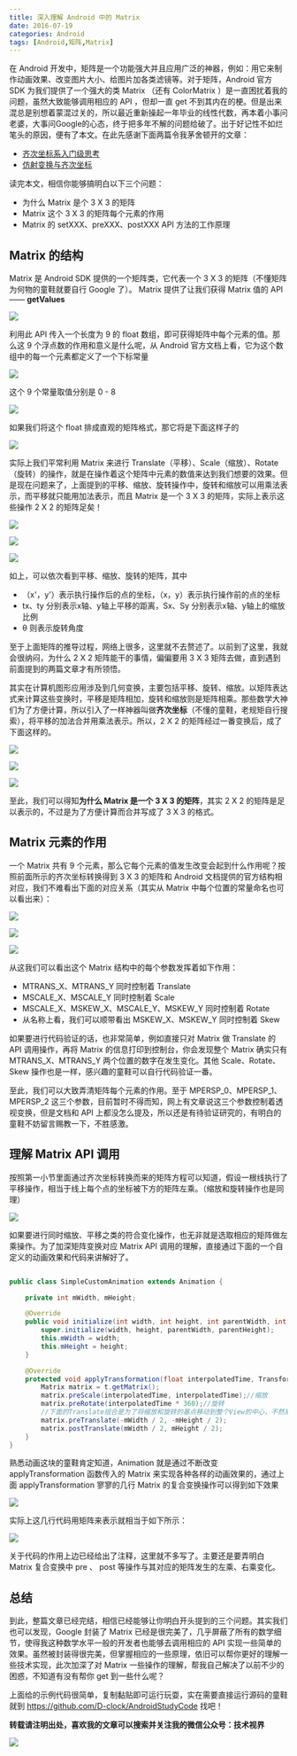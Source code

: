 ```yaml
---
title: 深入理解 Android 中的 Matrix
date: 2016-07-19
categories: Android
tags: [Android,矩阵,Matrix]
---
```


在 Android 开发中，矩阵是一个功能强大并且应用广泛的神器，例如：用它来制作动画效果、改变图片大小、给图片加各类滤镜等。对于矩阵，Android 官方 SDK 为我们提供了一个强大的类 Matrix （还有 ColorMatrix ）是一直困扰着我的问题，虽然大致能够调用相应的 API ，但却一直 get 不到其内在的梗。但是出来混总是别想着蒙混过关的，所以最近重新操起一年毕业的线性代数，再本着小事问老婆，大事问Google的心态，终于把多年不解的问题给破了。出于好记性不如烂笔头的原因，便有了本文。在此先感谢下面两篇令我茅舍顿开的文章：

<!-- more -->

- [齐次坐标系入门级思考](https://oncemore2020.github.io/blog/homogeneous/)
- [仿射变换与齐次坐标](https://guangchun.wordpress.com/2011/10/12/affineandhomogeneous/)

读完本文，相信你能够搞明白以下三个问题：

- 为什么 Matrix 是个 3 X 3 的矩阵
- Matrix 这个  3 X 3 的矩阵每个元素的作用
- Matrix 的 setXXX、preXXX、postXXX API 方法的工作原理

## Matrix 的结构

Matrix 是 Android SDK 提供的一个矩阵类，它代表一个 3 X 3 的矩阵（不懂矩阵为何物的童鞋就要自行 Google 了）。 Matrix 提供了让我们获得 Matrix 值的 API —— **getValues** 

![](https://diycode.b0.upaiyun.com/photo/2017/6f8428e66d8e99d253af6c4adb7fd5a0.png)

利用此 API 传入一个长度为 9 的 float 数组，即可获得矩阵中每个元素的值。那么这 9 个浮点数的作用和意义是什么呢，从 Android 官方文档上看，它为这个数组中的每一个元素都定义了一个下标常量

![](https://diycode.b0.upaiyun.com/photo/2017/df398c4fbbea1b26c4787dec5b17bf42.png)

这个 9 个常量取值分别是 0 - 8

![](https://diycode.b0.upaiyun.com/photo/2017/0a89f84948633994cb134c8d7d2f7b16.png)

如果我们将这个 float 排成直观的矩阵格式，那它将是下面这样子的

![](https://diycode.b0.upaiyun.com/photo/2017/10ab1c33c9002ebec966ca0bcb697a58.png)

实际上我们平常利用 Matrix 来进行 Translate（平移）、Scale（缩放）、Rotate（旋转）的操作，就是在操作着这个矩阵中元素的数值来达到我们想要的效果。但是现在问题来了，上面提到的平移、缩放、旋转操作中，旋转和缩放可以用乘法表示，而平移就只能用加法表示，而且 Matrix 是一个 3 X 3 的矩阵，实际上表示这些操作 2 X 2 的矩阵足矣！

![](https://diycode.b0.upaiyun.com/photo/2017/8bbb72375301e50a1fe32b5d8a304271.png)

![](https://diycode.b0.upaiyun.com/photo/2017/497fdb3d1ae89c9ca83332352f73aef6.png)

![](https://diycode.b0.upaiyun.com/photo/2017/60944b503cb50f789bc9291169f60986.png)

如上，可以依次看到平移、缩放、旋转的矩阵，其中

- （x'，y'）表示执行操作后的点的坐标，（x，y）表示执行操作前的点的坐标
-  tx、ty 分别表示x轴、y轴上平移的距离，Sx、Sy 分别表示x轴、y轴上的缩放比例
-  θ 则表示旋转角度
 
至于上面矩阵的推导过程，网络上很多，这里就不去赘述了。以前到了这里，我就会很纳闷，为什么 2 X 2 矩阵能干的事情，偏偏要用 3 X 3 矩阵去做，直到遇到前面提到的两篇文章才有所领悟。

其实在计算机图形应用涉及到几何变换，主要包括平移、旋转、缩放。以矩阵表达式来计算这些变换时，平移是矩阵相加，旋转和缩放则是矩阵相乘。那些数学大神们为了方便计算，所以引入了一样神器叫做**齐次坐标**（不懂的童鞋，老规矩自行搜索），将平移的加法合并用乘法表示。所以，2 X 2 的矩阵经过一番变换后，成了下面这样的。

![](https://diycode.b0.upaiyun.com/photo/2017/e5c9709a7034a9feaf1b6f4d12ce6607.png)

![](https://diycode.b0.upaiyun.com/photo/2017/7961eea96b45104bfe6d7ae119d0623a.png)

![](https://diycode.b0.upaiyun.com/photo/2017/58601740330913b856ca1f00d36dc023.png)

至此，我们可以得知**为什么 Matrix 是一个 3 X 3 的矩阵**，其实 2 X 2 的矩阵是足以表示的，不过是为了方便计算而合并写成了 3 X 3 的格式。

## Matrix 元素的作用

一个 Matrix 共有 9 个元素，那么它每个元素的值发生改变会起到什么作用呢？按照前面所示的齐次坐标转换得到 3 X 3 的矩阵和 Android 文档提供的官方结构相对应，我们不难看出下面的对应关系（其实从 Matrix 中每个位置的常量命名也可以看出来）：

![](https://diycode.b0.upaiyun.com/photo/2017/886886ec62c2ec8813f687e2cdc3b5c3.png)

![](https://diycode.b0.upaiyun.com/photo/2017/96ff9dcfb78a0a32a4f67ba2e3bdb3ea.png)

![](https://diycode.b0.upaiyun.com/photo/2017/2b75910c95d198bd75941f2cba56075d.png)

从这我们可以看出这个 Matrix 结构中的每个参数发挥着如下作用：

- MTRANS_X、MTRANS_Y 同时控制着 Translate
- MSCALE_X、MSCALE_Y 同时控制着 Scale
- MSCALE_X、MSKEW_X、MSCALE_Y、MSKEW_Y 同时控制着 Rotate
- 从名称上看，我们可以顺带看出 MSKEW_X、MSKEW_Y 同时控制着 Skew

如果要进行代码验证的话，也非常简单，例如直接只对 Matrix 做 Translate 的 API 调用操作，再将 Matrix 的信息打印到控制台，你会发现整个 Matrix 确实只有 MTRANS_X、MTRANS_Y 两个位置的数字在发生变化。其他 Scale、Rotate、Skew 操作也是一样，感兴趣的童鞋可以自行代码验证一番。

至此，我们可以大致弄清矩阵每个元素的作用。至于 MPERSP_0、MPERSP_1、MPERSP_2 这三个参数，目前暂时不得而知，网上有文章说这三个参数控制着透视变换，但是文档和 API 上都没怎么提及，所以还是有待验证研究的，有明白的童鞋不妨留言赐教一下，不胜感激。

## 理解 Matrix API 调用

按照第一小节里面通过齐次坐标转换而来的矩阵方程可以知道，假设一根线执行了平移操作，相当于线上每个点的坐标被下方的矩阵左乘。（缩放和旋转操作也是同理）

![](https://diycode.b0.upaiyun.com/photo/2017/6c8fce96b7eb58e42bbdc4cd29d404f4.png)

如果要进行同时缩放、平移之类的符合变化操作，也无非就是选取相应的矩阵做左乘操作。为了加深矩阵变换对应 Matrix API 调用的理解，直接通过下面的一个自定义的动画效果和代码来讲解好了。

```java

public class SimpleCustomAnimation extends Animation {

    private int mWidth, mHeight;

    @Override
    public void initialize(int width, int height, int parentWidth, int parentHeight) {
        super.initialize(width, height, parentWidth, parentHeight);
        this.mWidth = width;
        this.mHeight = height;
    }

    @Override
    protected void applyTransformation(float interpolatedTime, Transformation t) {
        Matrix matrix = t.getMatrix();
        matrix.preScale(interpolatedTime, interpolatedTime);//缩放
        matrix.preRotate(interpolatedTime * 360);//旋转
        //下面的Translate组合是为了将缩放和旋转的基点移动到整个View的中心，不然系统默认是以View的左上角作为基点
        matrix.preTranslate(-mWidth / 2, -mHeight / 2);
        matrix.postTranslate(mWidth / 2, mHeight / 2);
    }
}

```

熟悉动画这块的童鞋肯定知道，Animation 就是通过不断改变 applyTransformation 函数传入的 Matrix 来实现各种各样的动画效果的，通过上面 applyTransformation 寥寥的几行 Matrix 的复合变换操作可以得到如下效果

![](https://diycode.b0.upaiyun.com/photo/2017/720a2d30ba95ee8d80255694822ccd30.gif)

实际上这几行代码用矩阵来表示就相当于如下所示：

![](https://diycode.b0.upaiyun.com/photo/2017/99b4cbf869af193ebf4a75af9827d8fa.png)

关于代码的作用上边已经给出了注释，这里就不多写了。主要还是要弄明白 Matrix 复合变换中 pre 、 post 等操作与其对应的矩阵发生的左乘、右乘变化。

## 总结

到此，整篇文章已经完结，相信已经能够让你明白开头提到的三个问题。其实我们也可以发现，Google 封装了 Matrix 已经是很完美了，几乎屏蔽了所有的数学细节，使得我这种数学水平一般的开发者也能够去调用相应的 API 实现一些简单的效果。虽然被封装得很完美，但掌握相应的一些原理，依旧可以帮你更好的理解一些技术实现，此次加深了对 Matrix 一些操作的理解，帮我自己解决了以前不少的困惑，不知道有没有帮你 get 到一些什么呢？

上面给的示例代码很简单，复制黏贴即可运行玩耍，实在需要直接运行源码的童鞋就到 https://github.com/D-clock/AndroidStudyCode 找吧！

**转载请注明出处，喜欢我的文章可以搜索并关注我的微信公众号：技术视界**

![](https://diycode.b0.upaiyun.com/photo/2017/a3fc893f2cf4d4ab33ac32666d00a793.jpg)
